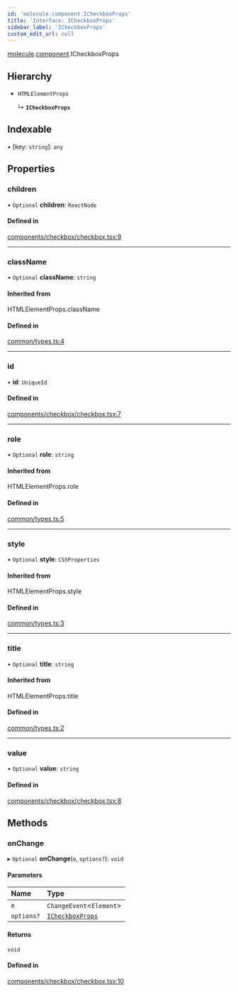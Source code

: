 ```yaml
---
id: 'molecule.component.ICheckboxProps'
title: 'Interface: ICheckboxProps'
sidebar_label: 'ICheckboxProps'
custom_edit_url: null
---
```


[molecule](../namespaces/molecule).[component](../namespaces/molecule.component).ICheckboxProps

## Hierarchy

-   `HTMLElementProps`

    ↳ **`ICheckboxProps`**

## Indexable

▪ [key: `string`]: `any`

## Properties

### children

• `Optional` **children**: `ReactNode`

#### Defined in

[components/checkbox/checkbox.tsx:9](https://github.com/DTStack/molecule/blob/927b7d39/src/components/checkbox/checkbox.tsx#L9)

---

### className

• `Optional` **className**: `string`

#### Inherited from

HTMLElementProps.className

#### Defined in

[common/types.ts:4](https://github.com/DTStack/molecule/blob/927b7d39/src/common/types.ts#L4)

---

### id

• **id**: `UniqueId`

#### Defined in

[components/checkbox/checkbox.tsx:7](https://github.com/DTStack/molecule/blob/927b7d39/src/components/checkbox/checkbox.tsx#L7)

---

### role

• `Optional` **role**: `string`

#### Inherited from

HTMLElementProps.role

#### Defined in

[common/types.ts:5](https://github.com/DTStack/molecule/blob/927b7d39/src/common/types.ts#L5)

---

### style

• `Optional` **style**: `CSSProperties`

#### Inherited from

HTMLElementProps.style

#### Defined in

[common/types.ts:3](https://github.com/DTStack/molecule/blob/927b7d39/src/common/types.ts#L3)

---

### title

• `Optional` **title**: `string`

#### Inherited from

HTMLElementProps.title

#### Defined in

[common/types.ts:2](https://github.com/DTStack/molecule/blob/927b7d39/src/common/types.ts#L2)

---

### value

• `Optional` **value**: `string`

#### Defined in

[components/checkbox/checkbox.tsx:8](https://github.com/DTStack/molecule/blob/927b7d39/src/components/checkbox/checkbox.tsx#L8)

## Methods

### onChange

▸ `Optional` **onChange**(`e`, `options?`): `void`

#### Parameters

| Name       | Type                                                  |
| :--------- | :---------------------------------------------------- |
| `e`        | `ChangeEvent`<`Element`\>                             |
| `options?` | [`ICheckboxProps`](molecule.component.ICheckboxProps) |

#### Returns

`void`

#### Defined in

[components/checkbox/checkbox.tsx:10](https://github.com/DTStack/molecule/blob/927b7d39/src/components/checkbox/checkbox.tsx#L10)
